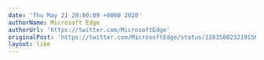 ```yaml
---
date: 'Thu May 21 20:00:09 +0000 2020'
authorName: Microsoft Edge
authorUrl: 'https://twitter.com/MicrosoftEdge'
originalPost: 'https://twitter.com/MicrosoftEdge/status/1263560232191569922'
layout: like
---
```

